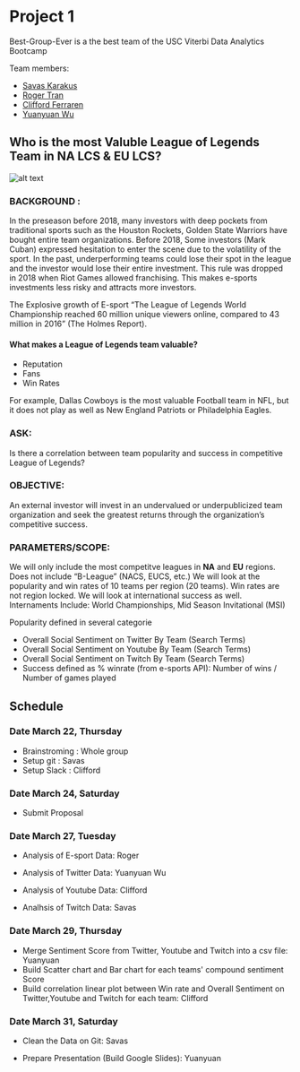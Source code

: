 # Project 1
Best-Group-Ever is a the best team of the USC Viterbi Data Analytics Bootcamp

Team members:
- [Savas Karakus](https://www.linkedin.com/in/savaş-karakuş-0a79bb76/)
- [Roger Tran](https://www.linkedin.com/in/roger-tran-80a2091a/)
- [Clifford Ferraren](https://www.linkedin.com/in/clifford-ferraren)
- [Yuanyuan Wu](https://www.yoyo-wu.com/)

## **Who is the most Valuble League of Legends Team in NA LCS & EU LCS?**

![alt text](http://s1.ibtimes.com/sites/www.ibtimes.com/files/2015/09/23/league-legends.jpg)

### **BACKGROUND** :
In the preseason before 2018, many investors with deep pockets from traditional sports  such as the Houston Rockets, Golden State Warriors have bought entire team organizations. 
Before 2018, Some investors (Mark Cuban) expressed hesitation to enter the scene due to the volatility of the sport. In the past, underperforming teams could lose their spot in the league and the investor would lose their entire investment. 
This rule was dropped in 2018 when Riot Games allowed franchising. This makes e-sports investments less risky and attracts more investors.

The Explosive growth of E-sport 
“The League of Legends World Championship reached 60 million unique viewers online, compared to 43 million in 2016” (The Holmes Report). 

#### What makes a League of Legends team valuable?
- Reputation 
- Fans
- Win Rates

For example, Dallas Cowboys is the most valuable Football team in NFL, but it does not play as well as New England Patriots or Philadelphia Eagles. 


### **ASK**: 
Is there a correlation between team popularity and success in competitive League of Legends?

### **OBJECTIVE**: 
An external investor will invest in an undervalued or underpublicized team organization and seek the greatest returns through the organization’s competitive success.

### **PARAMETERS/SCOPE**:
We will only include the most competitve leagues in **NA** and **EU** regions. Does not include “B-League” (NACS, EUCS, etc.)
We will look at the popularity and win rates of 10 teams per region (20 teams).
Win rates are not region locked. We will look at international success as well.
Internaments Include: World Championships, Mid Season Invitational (MSI)

Popularity defined in several categorie

- Overall Social Sentiment on Twitter By Team (Search Terms)
- Overall Social Sentiment on Youtube By Team (Search Terms)
- Overall Social Sentiment on Twitch By Team (Search Terms)
- Success defined as % winrate (from e-sports API):
	Number of wins / Number of games played

## Schedule

### Date March 22, Thursday 
- Brainstroming : Whole group
- Setup git : Savas
- Setup Slack : Clifford

### Date March 24, Saturday 
- Submit Proposal 

### Date March 27, Tuesday 
- Analysis of E-sport Data: Roger

- Analysis of Twitter Data: Yuanyuan Wu
- Analysis of Youtube Data: Clifford
- Analhsis of Twitch Data: Savas
### Date March 29, Thursday 
- Merge Sentiment Score from Twitter, Youtube and Twitch into a csv file: Yuanyuan
- Build Scatter chart and Bar chart for each teams' compound sentiment Score
- Build correlation linear plot between Win rate and Overall Sentiment on Twitter,Youtube and Twitch for each team: Clifford
### Date March 31, Saturday

- Clean the Data on Git: Savas

- Prepare Presentation (Build Google Slides): Yuanyuan  
